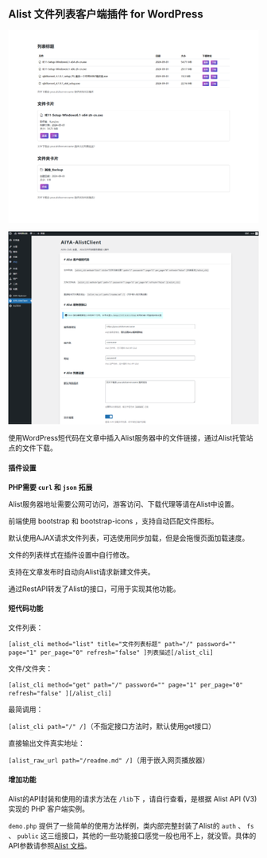 ## Alist 文件列表客户端插件 for WordPress

![截图1](https://github.com/yeraph-plus/alist-client-plugin-for-wordpress/blob/master/screenshot/2024-09-07%20230410.png)

![截图2](https://github.com/yeraph-plus/alist-client-plugin-for-wordpress/blob/master/screenshot/2024-09-07%20230531.png)

使用WordPress短代码在文章中插入Alist服务器中的文件链接，通过Alist托管站点的文件下载。

#### 插件设置

**PHP需要 `curl` 和 `json` 拓展**

Alist服务器地址需要公网可访问，游客访问、下载代理等请在Alist中设置。

前端使用 bootstrap 和 bootstrap-icons ，支持自动匹配文件图标。

默认使用AJAX请求文件列表，可选使用同步加载，但是会拖慢页面加载速度。

文件的列表样式在插件设置中自行修改。

支持在文章发布时自动向Alist请求新建文件夹。

通过RestAPI转发了Alist的接口，可用于实现其他功能。

#### 短代码功能

文件列表：

`[alist_cli method="list" title="文件列表标题" path="/" password="" page="1" per_page="0" refresh="false" ]列表描述[/alist_cli]`

文件/文件夹：

`[alist_cli method="get" path="/" password="" page="1" per_page="0" refresh="false" ][/alist_cli]`

最简调用：

`[alist_cli path="/" /]`（不指定接口方法时，默认使用get接口）

直接输出文件真实地址：

`[alist_raw_url path="/readme.md" /]`（用于嵌入网页播放器）

#### 增加功能

Alist的API封装和使用的请求方法在 `/lib`下 ，请自行查看，是根据 Alist API (V3) 实现的 PHP 客户端实例。

`demo.php` 提供了一些简单的使用方法样例，类内部完整封装了Alist的 `auth` 、 `fs` 、 `public` 这三组接口，其他的一些功能接口感觉一般也用不上，就没管。具体的API参数请参照[Alist 文档](https://alist.nn.ci/zh/guide/api/auth.html)。